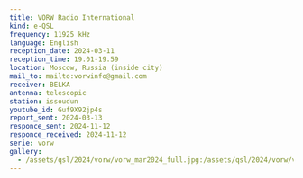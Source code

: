 ```yaml
---
title: VORW Radio International
kind: e-QSL
frequency: 11925 kHz
language: English
reception_date: 2024-03-11
reception_time: 19.01-19.59
location: Moscow, Russia (inside city)
mail_to: mailto:vorwinfo@gmail.com
receiver: BELKA
antenna: telescopic
station: issoudun
youtube_id: Guf9X92jp4s
report_sent: 2024-03-13
responce_sent: 2024-11-12
responce_received: 2024-11-12
serie: vorw
gallery:
  - /assets/qsl/2024/vorw/vorw_mar2024_full.jpg:/assets/qsl/2024/vorw/vorw_mar2024_small.jpg
---
```

